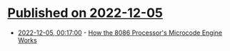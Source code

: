# [Published on 2022-12-05](index.md)

* [2022-12-05, 00:17:00](https://soylentnews.org/article.pl?sid=22/12/03/1939229&from=rss) - [How the 8086 Processor's Microcode Engine Works](https://soylentnews.org/article.pl?sid=22/12/03/1939229&from=rss)
